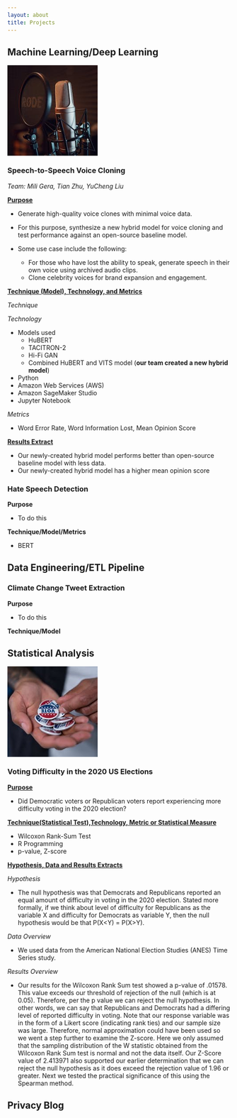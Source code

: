 ```yaml
---
layout: about
title: Projects
---
```

## Machine Learning/Deep Learning
<img align="left" src="assets/images/banners/mike.jpg"/>  
<br clear="left"/>  

### Speech-to-Speech Voice Cloning  
*Team: Mili Gera, Tian Zhu, YuCheng Liu*  

**<ins>Purpose</ins>**

- Generate high-quality voice clones with minimal voice data.
- For this purpose, synthesize a new hybrid model for voice cloning and test performance against an open-source baseline model.  
- Some use case include the following: 

   - For those who have lost the ability to speak, generate speech in their own voice using archived audio clips.  
   - Clone celebrity voices for brand expansion and engagement.
  
**<ins>Technique (Model), Technology, and Metrics</ins>**  

*Technique*

*Technology*
- Models used
  - HuBERT
  - TACITRON-2
  - Hi-Fi GAN
  - Combined HuBERT and VITS model (**our team created a new hybrid model**)
- Python
- Amazon Web Services (AWS)
- Amazon SageMaker Studio
- Jupyter Notebook

*Metrics*  
- Word Error Rate, Word Information Lost, Mean Opinion Score
  
**<ins>Results Extract</ins>**

- Our newly-created hybrid model performs better than open-source baseline model with less data.
- Our newly-created hybrid model has a higher mean opinion score

### Hate Speech Detection
**Purpose**
- To do this
  
**Technique/Model/Metrics**
- BERT

## Data Engineering/ETL Pipeline

### Climate Change Tweet Extraction
**Purpose**
- To do this
  
**Technique/Model**


## Statistical Analysis


<img align="left" src="assets/images/banners/vote.jpg"/>  
<br clear="left"/>  

### Voting Difficulty in the 2020 US Elections


**<ins>Purpose</ins>**
- Did Democratic voters or Republican voters report experiencing more difficulty voting in the 2020 election?
  









**<ins> Technique(Statistical Test),Technology, Metric or Statistical Measure </ins>**
  - Wilcoxon Rank-Sum Test
  - R Programming
  - p-value, Z-score

**<ins>Hypothesis, Data and Results Extracts</ins>** 


*Hypothesis*
- The null hypothesis was that Democrats and Republicans reported an equal amount of difficulty in voting in
the 2020 election. Stated more formally, if we think about level of difficulty for Republicans as the variable X
and difficulty for Democrats as variable Y, then the null hypothesis would be that P(X<Y) = P(X>Y).

*Data Overview*
  - We used data from the American National Election Studies (ANES) Time Series study.
    
*Results Overview*
  - Our results for the Wilcoxon Rank Sum test showed a p-value of .01578. This value exceeds our threshold of
rejection of the null (which is at 0.05). Therefore, per the p value we can reject the null hypothesis. In other
words, we can say that Republicans and Democrats had a differing level of reported difficulty in voting. Note
that our response variable was in the form of a Likert score (indicating rank ties) and our sample size was
large. Therefore, normal approximation could have been used so we went a step further to examine the
Z-score. Here we only assumed that the sampling distribution of the W statistic obtained from the Wilcoxon
Rank Sum test is normal and not the data itself.
Our Z-Score value of 2.413971 also supported our earlier determination that we can reject the null hypothesis
as it does exceed the rejection value of 1.96 or greater. Next we tested the practical significance of this using
the Spearman method.

## Privacy Blog

